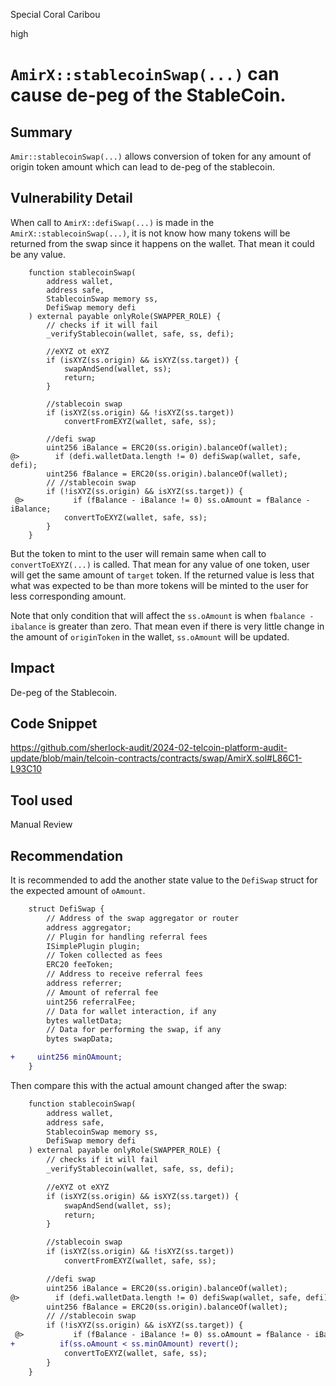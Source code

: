 Special Coral Caribou

high

# `AmirX::stablecoinSwap(...)` can cause de-peg of the StableCoin.

## Summary

`Amir::stablecoinSwap(...)` allows conversion of token for any amount of origin token amount which can lead to de-peg of the stablecoin.

## Vulnerability Detail

When call to `AmirX::defiSwap(...)` is made in the `AmirX::stablecoinSwap(...)`, it is not know how many tokens will be returned from the swap since it happens on the wallet. That mean it could be any value.

```solidity
    function stablecoinSwap(
        address wallet,
        address safe,
        StablecoinSwap memory ss,
        DefiSwap memory defi
    ) external payable onlyRole(SWAPPER_ROLE) {
        // checks if it will fail
        _verifyStablecoin(wallet, safe, ss, defi);

        //eXYZ ot eXYZ
        if (isXYZ(ss.origin) && isXYZ(ss.target)) {
            swapAndSend(wallet, ss);
            return;
        }

        //stablecoin swap
        if (isXYZ(ss.origin) && !isXYZ(ss.target))
            convertFromEXYZ(wallet, safe, ss);

        //defi swap
        uint256 iBalance = ERC20(ss.origin).balanceOf(wallet);
@>        if (defi.walletData.length != 0) defiSwap(wallet, safe, defi);
        uint256 fBalance = ERC20(ss.origin).balanceOf(wallet);
        // //stablecoin swap
        if (!isXYZ(ss.origin) && isXYZ(ss.target)) {
 @>           if (fBalance - iBalance != 0) ss.oAmount = fBalance - iBalance;
            convertToEXYZ(wallet, safe, ss);
        }
    }
```


But the token to mint to the user will remain same when call to `convertToEXYZ(...)` is called. That mean for any value of one token, user will get the same amount of `target` token. If the returned value is less that what was expected to be than more tokens will be minted to the user for less corresponding amount.

Note that only condition that will affect the `ss.oAmount` is when `fbalance - ibalance` is greater than zero. That mean even if there is very little change in the amount of `originToken` in the wallet, `ss.oAmount` will be updated.

## Impact

De-peg of the Stablecoin.

## Code Snippet

https://github.com/sherlock-audit/2024-02-telcoin-platform-audit-update/blob/main/telcoin-contracts/contracts/swap/AmirX.sol#L86C1-L93C10

## Tool used

Manual Review

## Recommendation

It is recommended to add the another state value to the `DefiSwap` struct for the expected amount of `oAmount`.

```diff
    struct DefiSwap {
        // Address of the swap aggregator or router
        address aggregator;
        // Plugin for handling referral fees
        ISimplePlugin plugin;
        // Token collected as fees
        ERC20 feeToken;
        // Address to receive referral fees
        address referrer;
        // Amount of referral fee
        uint256 referralFee;
        // Data for wallet interaction, if any
        bytes walletData;
        // Data for performing the swap, if any
        bytes swapData;

+     uint256 minOAmount;
    }
```

Then compare this with the actual amount changed after the swap:

```diff
    function stablecoinSwap(
        address wallet,
        address safe,
        StablecoinSwap memory ss,
        DefiSwap memory defi
    ) external payable onlyRole(SWAPPER_ROLE) {
        // checks if it will fail
        _verifyStablecoin(wallet, safe, ss, defi);

        //eXYZ ot eXYZ
        if (isXYZ(ss.origin) && isXYZ(ss.target)) {
            swapAndSend(wallet, ss);
            return;
        }

        //stablecoin swap
        if (isXYZ(ss.origin) && !isXYZ(ss.target))
            convertFromEXYZ(wallet, safe, ss);

        //defi swap
        uint256 iBalance = ERC20(ss.origin).balanceOf(wallet);
@>        if (defi.walletData.length != 0) defiSwap(wallet, safe, defi);
        uint256 fBalance = ERC20(ss.origin).balanceOf(wallet);
        // //stablecoin swap
        if (!isXYZ(ss.origin) && isXYZ(ss.target)) {
 @>           if (fBalance - iBalance != 0) ss.oAmount = fBalance - iBalance;
+          if(ss.oAmount < ss.minOAmount) revert();
            convertToEXYZ(wallet, safe, ss);
        }
    }
```
